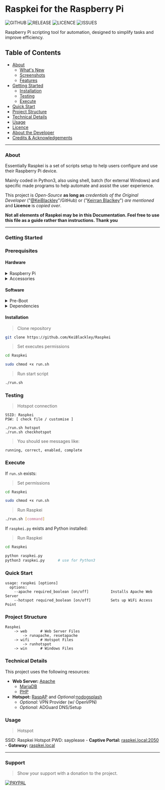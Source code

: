 # Raspkei for the Raspberry Pi
![GITHUB](https://img.shields.io/badge/GitHub-100000?style=for-the-badge&logo=github&logoColor=white)
![RELEASE](https://img.shields.io/github/v/release/KeiBlackley/Raspkei.svg) ![LICENCE](https://img.shields.io/github/license/KeiBlackley/Raspkei.svg) ![ISSUES](https://img.shields.io/github/issues/KeiBlackley/Raspkei.svg)

Raspberry Pi scripting tool for automation, designed to simplify tasks and improve efficiency.

## Table of Contents
- [About](#about)
    * [What's New](#whats-new)
    * [Screenshots](#screenshots)
    * [Features](#features)
- [Getting Started](#getting-started)
    * [Installation](#installation)
    * [Testing](#testing)
    * [Execute](#execute) 
- [Quick Start](#quick-start)
- [Project Structure](#project-structure)
- [Technical Details](#technical-details)
- [Usage](#usage)
- [Licence](#license)
- [About the Developer](#about-the-developer)
- [Credits & Acknowledgements](#credits--acknowledgements)
<hr/>

### About
Essentially Raspkei is a set of scripts setup to help users configure and use their Raspberry Pi device.

Mainly coded in Python3, also using shell, batch (for external Windows) and specific made programs to help automate and assist the user experience.

This project is *Open-Source* **as long as** *credentials of the Original Developer* ("[@KeiBlackley](https://github.com/KeiBlackley)"/GitHub) or ("[Keirran Blaclkey](https://keirranblackley.com)") *are mentioned* and **Licence** is *copied over*.

**Not all elements of Raspkei may be in this Documentation. Feel free to use this file as a guide rather than instructions. Thank you**

<hr/>

### Getting Started
### Prerequisites
#### Hardware
<details>
<summary> Raspberry Pi </summary>
A single <a href="https://www.raspberrypi.org/computers">Raspberry device</a> is required for this, the 3B+ is recommended for it's wireless options and portbut the complete project is being tested on:

- 3 x RPi 3B+ (raspkei, raspkei3, raspkei3bp)
- 1 x RPi 3B (raspkei3b)
</details>
<details>
<summary> Accessories </summary>
For The Raspkei Hotspot to work as a Wireless Access Point, you can use an Ethernet cable to be the Internet Input, otherwise for portability a USB Modem can be used. 

The one being used and tested for this project is:

- <a href="https://www.telstra.com.au/internet/mobile-broadband/prepaid/4gx-mf833v-usb" target="_blank">Telstra 4G MF833v Modem</a>

For additional portability, a battery powered UPS is used:

- <a href="https://www.amazon.com.au/dp/B08BRPLY15" taget="_blank">Waveshare UPS HAT</a>
</details>

#### Software
<details>
<summary> Pre-Boot </summary>
- <a href="https://www.raspberrypi.com/software/" target="_blank">Raspberry Pi Imager</a> [SSH Enabled / Hostname: <code>raspkei</code>]
</details>
<details>
<summary> Dependencies </summary>
If setup scripts are not run correctly, install the following:

- Webserver:
    - PHP8
    - MariaDB
    - Apache2
    - git

- Hotspot:
    - hostapd
    - dnsmasq
    - iptables
</details>

#### Installation
> Clone repository
```bash
git clone https://github.com/KeiBlackley/Raspkei
```

> Set executes permissions
```bash
cd Raspkei

sudo chmod +x run.sh
```

> Run start script
```bash
./run.sh
```

### Testing
> Hotspot connection
```
SSID: Raspkei
PSW: [ check file / customise ]

./run.sh hotspot
./run.sh checkhotspot
```

> You should see messages like:
```
running, correct, enabled, complete
```
### Execute
If `run.sh` exists:
> Set permissions
```bash
cd Raspkei

sudo chmod +x run.sh
```

> Run Raspkei
```bash
./run.sh [command]
```

If `raspkei.py` exists and Python installed:
> Run Raspkei
```bash
cd Raspkei

python raspkei.py
python3 raspkei.py 		# use for Python3
```

### Quick Start
```
usage: raspkei [options]
  options:
    --apache required_boolean [on/off]			Installs Apache Web Server
    --hotspot required_boolean [on/off]         Sets up WiFi Access Point
```

### Project Structure
```
Raspkei
    -> web      # Web Server Files
        -> runapache, resetapache
    -> wifi     # Hotspot Files
        -> runhotspot
    -> win      # Windows Files 
```

### Technical Details
This project uses the following resources:

- **Web Server:** [Apache](https://www.apache.org/)
    - [MariaDB](https://mariadb.org/)
    - [PHP](https://www.php.net/)
- **Hotspot:** [RaspAP](https://raspap.com/) and *Optional:*[nodogsplash](https://nodogsplash.readthedocs.io/en/latest/)
	- *Optional:* VPN Provider (w/ OpenVPN)
	- *Optional:* ADGuard DNS/Setup

### Usage
> Hotspot

SSID: Raspkei Hotspot
PWD: sayplease
	- **Captive Portal:** [raspkei.local:2050](http://raspkei.local:2050)
		- **Gateway:** [raspkei.local](http://raspkei.local)
	

<hr/>

### Support
> Show your support with a donation to the project.

[![PAYPAL](https://img.shields.io/badge/PayPal-00457C?style=for-the-badge&logo=paypal&logoColor=white)](https://paypal.me/KeiBlackley)









